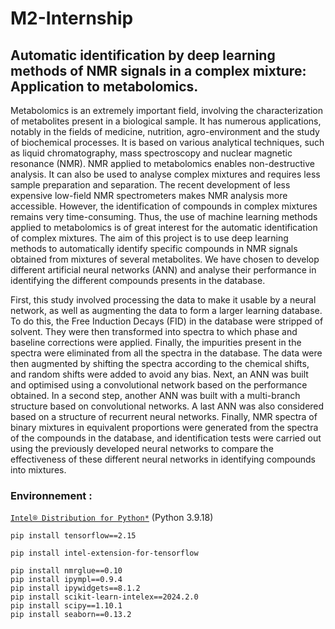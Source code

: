 # M2-Internship
## Automatic identification by deep learning methods of NMR signals in a complex mixture:  Application to metabolomics.

Metabolomics is an extremely important field, involving the characterization of metabolites present in a biological sample. It has numerous applications, notably in the fields of medicine, nutrition, agro-environment and the study of biochemical processes. It is based on various analytical techniques, such as liquid chromatography, mass spectroscopy and nuclear magnetic resonance (NMR). NMR applied to metabolomics enables non-destructive analysis. It can also be used to analyse complex mixtures and requires less sample preparation and separation. The recent development of less expensive low-field NMR spectrometers makes NMR analysis more accessible. However, the identification of compounds in complex mixtures remains very time-consuming. Thus, the use of machine learning methods applied to metabolomics is of great interest for the automatic identification of complex mixtures.
The aim of this project is to use deep learning methods to automatically identify specific compounds in NMR signals obtained from mixtures of several metabolites. We have chosen to develop different artificial neural networks (ANN) and analyse their performance in identifying the different compounds presents in the database.

First, this study involved processing the data to make it usable by a neural network, as well as augmenting the data to form a larger learning database. To do this, the Free Induction Decays (FID) in the database were stripped of solvent. They were then transformed into spectra to which phase and baseline corrections were applied. Finally, the impurities present in the spectra were eliminated from all the spectra in the database. The data were then augmented by shifting the spectra according to the chemical shifts, and random shifts were added to avoid any bias. Next, an ANN was built and optimised using a convolutional network based on the performance obtained. In a second step, another ANN was built with a multi-branch structure based on convolutional networks. A last ANN was also considered based on a structure of recurrent neural networks.
Finally, NMR spectra of binary mixtures in equivalent proportions were generated from the spectra of the compounds in the database, and identification tests were carried out using the previously developed neural networks to compare the effectiveness of these different neural networks in identifying compounds into mixtures. 

### Environnement : <br>

[`Intel® Distribution for Python*`](https://www.intel.com/content/www/us/en/developer/tools/oneapi/distribution-for-python.html) (Python 3.9.18)
```
pip install tensorflow==2.15
```
```
pip install intel-extension-for-tensorflow
```
```
pip install nmrglue==0.10
pip install ipympl==0.9.4
pip install ipywidgets==8.1.2
pip install scikit-learn-intelex==2024.2.0
pip install scipy==1.10.1
pip install seaborn==0.13.2
```
